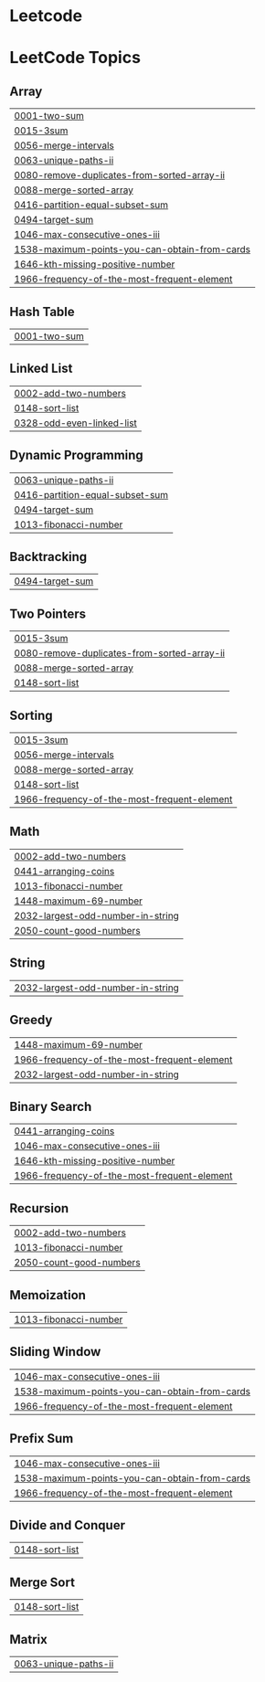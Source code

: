 # Leetcode
<!---LeetCode Topics Start-->
# LeetCode Topics
## Array
|  |
| ------- |
| [0001-two-sum](https://github.com/DeepakKag12/Leetcode/tree/master/0001-two-sum) |
| [0015-3sum](https://github.com/DeepakKag12/Leetcode/tree/master/0015-3sum) |
| [0056-merge-intervals](https://github.com/DeepakKag12/Leetcode/tree/master/0056-merge-intervals) |
| [0063-unique-paths-ii](https://github.com/DeepakKag12/Leetcode/tree/master/0063-unique-paths-ii) |
| [0080-remove-duplicates-from-sorted-array-ii](https://github.com/DeepakKag12/Leetcode/tree/master/0080-remove-duplicates-from-sorted-array-ii) |
| [0088-merge-sorted-array](https://github.com/DeepakKag12/Leetcode/tree/master/0088-merge-sorted-array) |
| [0416-partition-equal-subset-sum](https://github.com/DeepakKag12/Leetcode/tree/master/0416-partition-equal-subset-sum) |
| [0494-target-sum](https://github.com/DeepakKag12/Leetcode/tree/master/0494-target-sum) |
| [1046-max-consecutive-ones-iii](https://github.com/DeepakKag12/Leetcode/tree/master/1046-max-consecutive-ones-iii) |
| [1538-maximum-points-you-can-obtain-from-cards](https://github.com/DeepakKag12/Leetcode/tree/master/1538-maximum-points-you-can-obtain-from-cards) |
| [1646-kth-missing-positive-number](https://github.com/DeepakKag12/Leetcode/tree/master/1646-kth-missing-positive-number) |
| [1966-frequency-of-the-most-frequent-element](https://github.com/DeepakKag12/Leetcode/tree/master/1966-frequency-of-the-most-frequent-element) |
## Hash Table
|  |
| ------- |
| [0001-two-sum](https://github.com/DeepakKag12/Leetcode/tree/master/0001-two-sum) |
## Linked List
|  |
| ------- |
| [0002-add-two-numbers](https://github.com/DeepakKag12/Leetcode/tree/master/0002-add-two-numbers) |
| [0148-sort-list](https://github.com/DeepakKag12/Leetcode/tree/master/0148-sort-list) |
| [0328-odd-even-linked-list](https://github.com/DeepakKag12/Leetcode/tree/master/0328-odd-even-linked-list) |
## Dynamic Programming
|  |
| ------- |
| [0063-unique-paths-ii](https://github.com/DeepakKag12/Leetcode/tree/master/0063-unique-paths-ii) |
| [0416-partition-equal-subset-sum](https://github.com/DeepakKag12/Leetcode/tree/master/0416-partition-equal-subset-sum) |
| [0494-target-sum](https://github.com/DeepakKag12/Leetcode/tree/master/0494-target-sum) |
| [1013-fibonacci-number](https://github.com/DeepakKag12/Leetcode/tree/master/1013-fibonacci-number) |
## Backtracking
|  |
| ------- |
| [0494-target-sum](https://github.com/DeepakKag12/Leetcode/tree/master/0494-target-sum) |
## Two Pointers
|  |
| ------- |
| [0015-3sum](https://github.com/DeepakKag12/Leetcode/tree/master/0015-3sum) |
| [0080-remove-duplicates-from-sorted-array-ii](https://github.com/DeepakKag12/Leetcode/tree/master/0080-remove-duplicates-from-sorted-array-ii) |
| [0088-merge-sorted-array](https://github.com/DeepakKag12/Leetcode/tree/master/0088-merge-sorted-array) |
| [0148-sort-list](https://github.com/DeepakKag12/Leetcode/tree/master/0148-sort-list) |
## Sorting
|  |
| ------- |
| [0015-3sum](https://github.com/DeepakKag12/Leetcode/tree/master/0015-3sum) |
| [0056-merge-intervals](https://github.com/DeepakKag12/Leetcode/tree/master/0056-merge-intervals) |
| [0088-merge-sorted-array](https://github.com/DeepakKag12/Leetcode/tree/master/0088-merge-sorted-array) |
| [0148-sort-list](https://github.com/DeepakKag12/Leetcode/tree/master/0148-sort-list) |
| [1966-frequency-of-the-most-frequent-element](https://github.com/DeepakKag12/Leetcode/tree/master/1966-frequency-of-the-most-frequent-element) |
## Math
|  |
| ------- |
| [0002-add-two-numbers](https://github.com/DeepakKag12/Leetcode/tree/master/0002-add-two-numbers) |
| [0441-arranging-coins](https://github.com/DeepakKag12/Leetcode/tree/master/0441-arranging-coins) |
| [1013-fibonacci-number](https://github.com/DeepakKag12/Leetcode/tree/master/1013-fibonacci-number) |
| [1448-maximum-69-number](https://github.com/DeepakKag12/Leetcode/tree/master/1448-maximum-69-number) |
| [2032-largest-odd-number-in-string](https://github.com/DeepakKag12/Leetcode/tree/master/2032-largest-odd-number-in-string) |
| [2050-count-good-numbers](https://github.com/DeepakKag12/Leetcode/tree/master/2050-count-good-numbers) |
## String
|  |
| ------- |
| [2032-largest-odd-number-in-string](https://github.com/DeepakKag12/Leetcode/tree/master/2032-largest-odd-number-in-string) |
## Greedy
|  |
| ------- |
| [1448-maximum-69-number](https://github.com/DeepakKag12/Leetcode/tree/master/1448-maximum-69-number) |
| [1966-frequency-of-the-most-frequent-element](https://github.com/DeepakKag12/Leetcode/tree/master/1966-frequency-of-the-most-frequent-element) |
| [2032-largest-odd-number-in-string](https://github.com/DeepakKag12/Leetcode/tree/master/2032-largest-odd-number-in-string) |
## Binary Search
|  |
| ------- |
| [0441-arranging-coins](https://github.com/DeepakKag12/Leetcode/tree/master/0441-arranging-coins) |
| [1046-max-consecutive-ones-iii](https://github.com/DeepakKag12/Leetcode/tree/master/1046-max-consecutive-ones-iii) |
| [1646-kth-missing-positive-number](https://github.com/DeepakKag12/Leetcode/tree/master/1646-kth-missing-positive-number) |
| [1966-frequency-of-the-most-frequent-element](https://github.com/DeepakKag12/Leetcode/tree/master/1966-frequency-of-the-most-frequent-element) |
## Recursion
|  |
| ------- |
| [0002-add-two-numbers](https://github.com/DeepakKag12/Leetcode/tree/master/0002-add-two-numbers) |
| [1013-fibonacci-number](https://github.com/DeepakKag12/Leetcode/tree/master/1013-fibonacci-number) |
| [2050-count-good-numbers](https://github.com/DeepakKag12/Leetcode/tree/master/2050-count-good-numbers) |
## Memoization
|  |
| ------- |
| [1013-fibonacci-number](https://github.com/DeepakKag12/Leetcode/tree/master/1013-fibonacci-number) |
## Sliding Window
|  |
| ------- |
| [1046-max-consecutive-ones-iii](https://github.com/DeepakKag12/Leetcode/tree/master/1046-max-consecutive-ones-iii) |
| [1538-maximum-points-you-can-obtain-from-cards](https://github.com/DeepakKag12/Leetcode/tree/master/1538-maximum-points-you-can-obtain-from-cards) |
| [1966-frequency-of-the-most-frequent-element](https://github.com/DeepakKag12/Leetcode/tree/master/1966-frequency-of-the-most-frequent-element) |
## Prefix Sum
|  |
| ------- |
| [1046-max-consecutive-ones-iii](https://github.com/DeepakKag12/Leetcode/tree/master/1046-max-consecutive-ones-iii) |
| [1538-maximum-points-you-can-obtain-from-cards](https://github.com/DeepakKag12/Leetcode/tree/master/1538-maximum-points-you-can-obtain-from-cards) |
| [1966-frequency-of-the-most-frequent-element](https://github.com/DeepakKag12/Leetcode/tree/master/1966-frequency-of-the-most-frequent-element) |
## Divide and Conquer
|  |
| ------- |
| [0148-sort-list](https://github.com/DeepakKag12/Leetcode/tree/master/0148-sort-list) |
## Merge Sort
|  |
| ------- |
| [0148-sort-list](https://github.com/DeepakKag12/Leetcode/tree/master/0148-sort-list) |
## Matrix
|  |
| ------- |
| [0063-unique-paths-ii](https://github.com/DeepakKag12/Leetcode/tree/master/0063-unique-paths-ii) |
<!---LeetCode Topics End-->